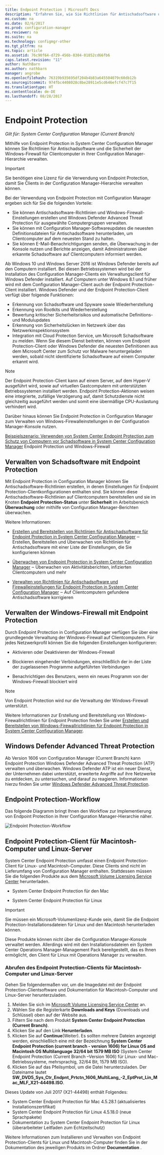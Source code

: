 ```yaml
---
title: Endpoint Protection | Microsoft Docs
description: "Erfahren Sie, wie Sie Richtlinien für Antischadsoftware und die Sicherheit der Windows-Firewall für Clientcomputer in der Configuration Manager-Hierarchie verwalten."
ms.custom: na
ms.date: 02/6/2017
ms.prod: configuration-manager
ms.reviewer: na
ms.suite: na
ms.technology: configmgr-other
ms.tgt_pltfrm: na
ms.topic: article
ms.assetid: 76c90f64-d729-456b-8304-01852cd66fb6
caps.latest.revision: "11"
author: NathBarn
ms.author: nathbarn
manager: angrobe
ms.openlocfilehash: 76319b935695df204b4b83a645504079c60db12b
ms.sourcegitcommit: 974fbc4408028c8be28911e5cd646efcf47c7f15
ms.translationtype: HT
ms.contentlocale: de-DE
ms.lasthandoff: 08/28/2017
---
```

# <a name="endpoint-protection"></a>Endpoint Protection

*Gilt für: System Center Configuration Manager (Current Branch)*

Mithilfe von Endpoint Protection in System Center Configuration Manager können Sie Richtlinien für Antischadsoftware und die Sicherheit der Windows-Firewall für Clientcomputer in Ihrer Configuration Manager-Hierarchie verwalten.  

> [!IMPORTANT]  
>  Sie benötigen eine Lizenz für die Verwendung von Endpoint Protection, damit Sie Clients in der Configuration Manager-Hierarchie verwalten können.  

 Bei der Verwendung von Endpoint Protection mit Configuration Manager ergeben sich für Sie die folgenden Vorteile:  

-   Sie können Antischadsoftware-Richtlinien und Windows-Firewall-Einstellungen erstellen und Windows Defender Advanced Threat Protection für ausgewählte Computergruppen verwalten.  
-   Sie können mit Configuration Manager-Softwareupdates die neuesten Definitionsdateien für Antischadsoftware herunterladen, um Clientcomputer auf dem neuesten Stand zu halten.  
-   Sie können E-Mail-Benachrichtigungen senden, die Überwachung in der Konsole nutzen und Berichte anzeigen, damit Administratoren über erkannte Schadsoftware auf Clientcomputern informiert werden.  

Ab Windows 10 und Windows Server 2016 ist Windows Defender bereits auf den Computern installiert. Bei diesen Betriebssystemen wird bei der Installation des Configuration Manager-Clients ein Verwaltungsclient für Windows Defender installiert. Auf Computern unter Windows 8.1 und früher wird mit dem Configuration Manager-Client auch der Endpoint Protection-Client installiert. Windows Defender und der Endpoint Protection-Client verfügt über folgende Funktionen:  

-   Erkennung von Schadsoftware und Spyware sowie Wiederherstellung  
-   Erkennung von Rootkits und Wiederherstellung  
-   Bewertung kritischer Sicherheitsrisikos und automatische Definitions- und Modulupdates  
-   Erkennung von Sicherheitslücken im Netzwerk über das Netzwerkinspektionssystem  
-   Integration mit Cloud Protection Service, um Microsoft Schadsoftware zu melden. Wenn Sie diesem Dienst beitreten, können vom Endpoint Protection-Client oder Windows Defender die neuesten Definitionen aus dem Microsoft Center zum Schutz vor Malware heruntergeladen werden, sobald nicht identifizierte Schadsoftware auf einem Computer erkannt wird.  

> [!NOTE]  
>  Der Endpoint Protection-Client kann auf einem Server, auf dem Hyper-V ausgeführt wird, sowie auf virtuellen Gastcomputern mit unterstützten Betriebssystemen installiert werden. Endpoint Protection-Aktionen weisen eine integrierte, zufällige Verzögerung auf, damit Schutzdienste nicht gleichzeitig ausgeführt werden und somit eine übermäßige CPU-Auslastung verhindert wird.  

 Darüber hinaus können Sie Endpoint Protection in Configuration Manager zum Verwalten von Windows-Firewalleinstellungen in der Configuration Manager-Konsole nutzen.  

 [Beispielszenario: Verwenden von System Center Endpoint Protection zum Schutz von Computern vor Schadsoftware in System Center Configuration Manager](scenarios-endpoint-protection.md) Endpoint Protection und Windows-Firewall  


## <a name="managing-malware-with-endpoint-protection"></a>Verwalten von Schadsoftware mit Endpoint Protection  
 Mit Endpoint Protection in Configuration Manager können Sie Antischadsoftware-Richtlinien erstellen, in denen Einstellungen für Endpoint Protection-Clientkonfigurationen enthalten sind. Sie können diese Antischadsoftware-Richtlinien auf Clientcomputern bereitstellen und sie im Knoten **Endpoint Protection-Status** unter **Sicherheit** im Arbeitsbereich **Überwachung** oder mithilfe von Configuration Manager-Berichten überwachen.  

 Weitere Informationen:  

-   [Erstellen und Bereitstellen von Richtlinien für Antischadsoftware für Endpoint Protection in System Center Configuration Manager](endpoint-antimalware-policies.md) ‒ Erstellen, Bereitstellen und Überwachen von Richtlinien für Antischadsoftware mit einer Liste der Einstellungen, die Sie konfigurieren können  

-   [Überwachen von Endpoint Protection in System Center Configuration Manager](monitor-endpoint-protection.md) ‒ Überwachen von Aktivitätsberichten, infizierten Clientcomputern und mehr  

-   [Verwalten von Richtlinien für Antischadsoftware und Firewalleinstellungen für Endpoint Protection in System Center Configuration Manager](endpoint-antimalware-firewall.md) ‒ Auf Clientcomputern gefundene Antischadsoftware korrigieren  


## <a name="managing-windows-firewall-with-endpoint-protection"></a>Verwalten der Windows-Firewall mit Endpoint Protection  
 Durch Endpoint Protection in Configuration Manager verfügen Sie über eine grundlegende Verwaltung der Windows-Firewall auf Clientcomputern. Für jedes Netzwerkprofil können Sie die folgenden Einstellungen konfigurieren:  

-   Aktivieren oder Deaktivieren der Windows-Firewall  

-   Blockieren eingehender Verbindungen, einschließlich der in der Liste der zugelassenen Programme aufgeführten Verbindungen  

-   Benachrichtigen des Benutzers, wenn ein neues Programm von der Windows-Firewall blockiert wird  

> [!NOTE]  
>  Von Endpoint Protection wird nur die Verwaltung der Windows-Firewall unterstützt.  


 Weitere Informationen zur Erstellung und Bereitstellung von Windows-Firewallrichtlinien für Endpoint Protection finden Sie unter [Erstellen und Bereitstellen von Windows-Firewallrichtlinien für Endpoint Protection in System Center Configuration Manager](create-windows-firewall-policies.md).  


## <a name="windows-defender-advanced-threat-protection"></a>Windows Defender Advanced Threat Protection

Ab Version 1606 von Configuration Manager (Current Branch) kann Endpoint Protection Windows Defender Advanced Threat Protection (ATP) verwalten und überwachen. Windows Defender ATP ist ein neuer Dienst, der Unternehmen dabei unterstützt, erweiterte Angriffe auf ihre Netzwerke zu entdecken, zu untersuchen, und darauf zu reagieren. Informationen hierzu finden Sie unter [Windows Defender Advanced Threat Protection](windows-defender-advanced-threat-protection.md).

## <a name="endpoint-protection-workflow"></a>Endpoint Protection-Workflow  
 Das folgende Diagramm bringt Ihnen den Workflow zur Implementierung von Endpoint Protection in Ihrer Configuration Manager-Hierarchie näher.  

 ![Endpoint Protection-Workflow](../media/Endpoint-Protection-Workflow.gif)  

## <a name="endpoint-protection-client-for-mac-computers-and-linux-servers"></a>Endpoint Protection-Client für Macintosh-Computer und Linux-Server  
 System Center Endpoint Protection umfasst einen Endpoint Protection-Client für Linux- und Macintosh-Computer. Diese Clients sind nicht im Lieferumfang von Configuration Manager enthalten. Stattdessen müssen Sie die folgenden Produkte aus dem [Microsoft Volume Licensing Service Center](https://www.microsoft.com/licensing/servicecenter/default.aspx) herunterladen.  

-   System Center Endpoint Protection für den Mac  

-   System Center Endpoint Protection für Linux  


> [!IMPORTANT]  
>  Sie müssen ein Microsoft-Volumenlizenz-Kunde sein, damit Sie die Endpoint Protection-Installationsdateien für Linux und den Macintosh herunterladen können.  

 Diese Produkte können nicht über die Configuration Manager-Konsole verwaltet werden. Allerdings wird mit den Installationsdateien ein System Center Operations Manager-Management Pack bereitgestellt, das es Ihnen ermöglicht, den Client für Linux mit Operations Manager zu verwalten.  

### <a name="how-to-get-the-endpoint-protection-client-for-mac-computers-and-linux-servers"></a>Abrufen des Endpoint Protection-Clients für Macintosh-Computer und Linux-Server

Gehen Sie folgendermaßen vor, um die Imagedatei mit der Endpoint Protection-Clientsoftware und Dokumentation für Macintosh-Computer und Linux-Server herunterzuladen.
1. Melden Sie sich im [Microsoft Volume Licensing Service Center](https://www.microsoft.com/licensing/servicecenter/default.aspx) an.
2. Wählen Sie die Registerkarte **Downloads and Keys** (Downloads und Schlüssel) oben auf der Website aus.
3. Filtern Sie nach dem Produkt **System Center Endpoint Protection (Current Branch)**.
4. Klicken Sie auf den Link **Herunterladen**.
5. Klicken Sie auf **Continue**(Weiter). Es sollten mehrere Dateien angezeigt werden, einschließlich eine mit der Bezeichnung **System Center Endpoint Protection (current branch - version 1606) for Linux OS and Macintosh OS Multilanguage   32/64 bit   1579 MB ISO** (System Center Endpoint Protection (Current Branch –Version 1606) für Linux- und Mac-Betriebssysteme, mehrsprachig, 32/64 Bit, 1579 MB ISO).
6. Klicken Sie auf das Pfeilsymbol, um die Datei herunterzuladen. Der Dateiname lautet **SW_DVD5_Sys_Ctr_Endpnt_Prtctn_1606_MultiLang_-2_EptProt_Lin_Mac_MLF_X21-44498.ISO**.

Dieses Update von Juli 2017 (X21-44498) enthält Folgendes:

- System Center Endpoint Protection für Mac 4.5.28.1 (aktualisiertes Installationszertifikat)
- System Center Endpoint Protection für Linux 4.5.18.0 (neue Sprachpakete)
- Dokumentation zu System Center Endpoint Protection für Linux (überarbeiteter Leitfaden zum Echtzeitschutz)

 Weitere Informationen zum Installieren und Verwalten von Endpoint Protection-Clients für Linux und Macintosh-Computer finden Sie in der Dokumentation des jeweiligen Produkts im Ordner **Documentation** .

